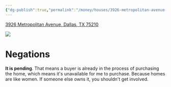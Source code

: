 ```yaml
---
{"dg-publish":true,"permalink":"/money/houses/3926-metropolitan-avenue-dallas-tx-75210/","tags":["homes2023","pending"],"created":"Jun 12, 2023, 8:33 PM","updated":""}
---
```



[3926 Metropolitan Avenue, Dallas, TX 75210](https://www.ebby.com/ListingDetails/3926-Metropolitan-Avenue-Dallas-TX-75210/14734120)

![](https://content.mediastg.net/dyna_images/mls/3217/14742608/14742608-2-alt.jpg?d=2023-05-18T18-56-01.193&autorotate=true)

# Negations

**It is pending**. That means a buyer is already in the process of purchasing the home, which means it's unavailable for me to purchase. Because homes are like women. If someone else owns it, you shouldn't get involved.